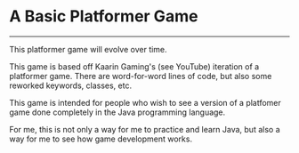 # A Basic Platformer Game
***
<p> This platformer game will evolve over time. </p> 
<p> This game is based off Kaarin Gaming's (see YouTube) iteration of a platformer game. There are word-for-word lines of code, but also some reworked keywords, classes, etc. </p>
<p> This game is intended for people who wish to see a version of a platfomer game done completely in the Java programming language. </p> 
<p> For me, this is not only a way for me to practice and learn Java, but also a way for me to see how game development works. </p> 
